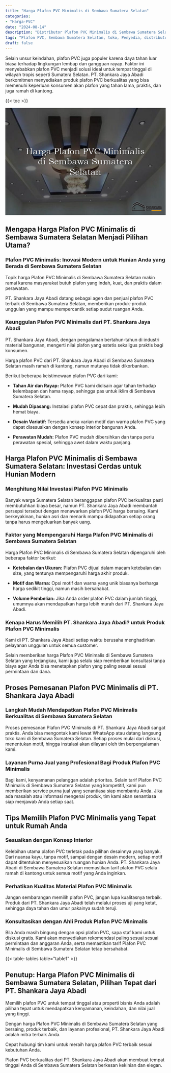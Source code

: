 ```yaml
---
title: "Harga Plafon PVC Minimalis di Sembawa Sumatera Selatan"
categories: 
- "Harga-PVC"
date: "2024-08-14"
description: "Distributor Plafon PVC Minimalis di Sembawa Sumatera Selatan untuk rumah, kantor, dan gerai. Material terbaik, pilihan motif, variasi warna menarik, dengan jasa pemasangan dikerjakan oleh tim berpengalaman serta garansi resmi!|Jasa penyediaan Plafon PVC Minimalis di Sembawa Sumatera Selatan bagi kebutuhan hunian, office, atau gerai, dengan material terbaik dan instalasi oleh tim profesional dan garansi resmi.|Solusi Plafon PVC Minimalis di Sembawa Sumatera Selatan yang terbukti untuk rumah, office, serta ritel, dengan material terbaik dan pemasangan dikerjakan oleh tenaga ahli profesional serta jaminan resmi.|Penyediaan Plafon PVC Minimalis di Sembawa Sumatera Selatan bagi tempat tinggal, office, dan ritel, beserta produk unggulan dan penempatan ditangani oleh tenaga ahli ahli, disertai beserta garansi resmi.}"
tags: "Plafon PVC, Sembawa Sumatera Selatan, toko, Penyedia, distributor"
draft: false
---
```


Selain unsur keindahan, plafon PVC juga populer karena daya tahan luar biasa terhadap lingkungan lembap dan gangguan rayap. Faktor ini menyebabkan plafon PVC menjadi solusi ideal untuk tempat tinggal di wilayah tropis seperti Sumatera Selatan. PT. Shankara Jaya Abadi berkomitmen menyediakan produk plafon PVC berkualitas yang bisa memenuhi keperluan konsumen akan plafon yang tahan lama, praktis, dan juga ramah di kantong.

{{< toc >}}

![Harga Plafon PVC Minimalis di Sembawa Sumatera Selatan](/images/Harga-PVC/Harga-Plafon-PVC-Minimalis-di-Sembawa-Sumatera-Selatan.png)


## Mengapa Harga Plafon PVC Minimalis di Sembawa Sumatera Selatan Menjadi Pilihan Utama?

### Plafon PVC Minimalis: Inovasi Modern untuk Hunian Anda yang Berada di Sembawa Sumatera Selatan

Topik harga Plafon PVC Minimalis di Sembawa Sumatera Selatan makin ramai karena masyarakat butuh plafon yang indah, kuat, dan praktis dalam perawatan.

PT. Shankara Jaya Abadi datang sebagai agen dan penjual plafon PVC terbaik di Sembawa Sumatera Selatan, memberikan produk-produk unggulan yang mampu mempercantik setiap sudut ruangan Anda.

### Keunggulan Plafon PVC Minimalis dari PT. Shankara Jaya Abadi

PT. Shankara Jaya Abadi, dengan pengalaman bertahun-tahun di industri material bangunan, mengerti nilai plafon yang estetis sekaligus praktis bagi konsumen.

Harga plafon PVC dari PT. Shankara Jaya Abadi di Sembawa Sumatera Selatan masih ramah di kantong, namun mutunya tidak dikorbankan.

Berikut beberapa keistimewaan plafon PVC dari kami:

- **Tahan Air dan Rayap:** Plafon PVC kami didisain agar tahan terhadap kelembapan dan hama rayap, sehingga pas untuk iklim di Sembawa Sumatera Selatan.

- **Mudah Dipasang:** Instalasi plafon PVC cepat dan praktis, sehingga lebih hemat biaya.

- **Desain Variatif:** Tersedia aneka varian motif dan warna plafon PVC yang dapat disesuaikan dengan konsep interior bangunan Anda.

- **Perawatan Mudah:** Plafon PVC mudah dibersihkan dan tanpa perlu perawatan spesial, sehingga awet dalam waktu panjang.

## Harga Plafon PVC Minimalis di Sembawa Sumatera Selatan: Investasi Cerdas untuk Hunian Modern

### Menghitung Nilai Investasi Plafon PVC Minimalis

Banyak warga Sumatera Selatan beranggapan plafon PVC berkualitas pasti membutuhkan biaya besar, namun PT. Shankara Jaya Abadi membantah persepsi tersebut dengan menawarkan plafon PVC harga bersaing. Kami berkeyakinan, hunian asri dan menarik mampu didapatkan setiap orang tanpa harus mengeluarkan banyak uang.

### Faktor yang Mempengaruhi Harga Plafon PVC Minimalis di Sembawa Sumatera Selatan

Harga Plafon PVC Minimalis di Sembawa Sumatera Selatan dipengaruhi oleh beberapa faktor berikut:

- **Ketebalan dan Ukuran:** Plafon PVC dijual dalam macam ketebalan dan size, yang tentunya mempengaruhi harga akhir produk.

- **Motif dan Warna:** Opsi motif dan warna yang unik biasanya berharga harga sedikit tinggi, namun masih bersahabat.

- **Volume Pembelian:** Jika Anda order plafon PVC dalam jumlah tinggi, umumnya akan mendapatkan harga lebih murah dari PT. Shankara Jaya Abadi.

### Kenapa Harus Memilih PT. Shankara Jaya Abadi? untuk Produk Plafon PVC Minimalis

Kami di PT. Shankara Jaya Abadi setiap waktu berusaha menghadirkan pelayanan unggulan untuk semua customer.

Selain memberikan harga Plafon PVC Minimalis di Sembawa Sumatera Selatan yang terjangkau, kami juga selalu siap memberikan konsultasi tanpa biaya agar Anda bisa menetapkan plafon yang paling sesuai sesuai permintaan dan dana.

## Proses Pemesanan Plafon PVC Minimalis di PT. Shankara Jaya Abadi

### Langkah Mudah Mendapatkan Plafon PVC Minimalis Berkualitas di Sembawa Sumatera Selatan

Proses pemesanan Plafon PVC Minimalis di PT. Shankara Jaya Abadi sangat praktis. Anda bisa mengontak kami lewat WhatsApp atau datang langsung toko kami di Sembawa Sumatera Selatan. Setiap proses mulai dari diskusi, menentukan motif, hingga instalasi akan dilayani oleh tim berpengalaman kami.

### Layanan Purna Jual yang Profesional Bagi Produk Plafon PVC Minimalis

Bagi kami, kenyamanan pelanggan adalah prioritas. Selain tarif Plafon PVC Minimalis di Sembawa Sumatera Selatan yang kompetitif, kami pun memberikan service purna jual yang senantiasa siap membantu Anda. Jika ada masalah atau informasi mengenai produk, tim kami akan senantiasa siap menjawab Anda setiap saat.

## Tips Memilih Plafon PVC Minimalis yang Tepat untuk Rumah Anda

### Sesuaikan dengan Konsep Interior

Kelebihan utama plafon PVC terletak pada pilihan desainnya yang banyak. Dari nuansa kayu, tanpa motif, sampai dengan desain modern, setiap motif dapat ditentukan menyesuaikan ruangan hunian Anda. PT. Shankara Jaya Abadi di Sembawa Sumatera Selatan memastikan tarif plafon PVC selalu ramah di kantong untuk semua motif yang Anda inginkan.

### Perhatikan Kualitas Material Plafon PVC Minimalis

Jangan sembarangan memilih plafon PVC, jangan lupa kualitasnya terbaik. Produk dari PT. Shankara Jaya Abadi telah melalui proses uji yang ketat, sehingga daya tahan dan umur pakainya sudah teruji.

### Konsultasikan dengan Ahli Produk Plafon PVC Minimalis

Bila Anda masih bingung dengan opsi plafon PVC, sapa staf kami untuk diskusi gratis. Kami akan menyediakan rekomendasi paling sesuai sesuai permintaan dan anggaran Anda, serta memastikan tarif Plafon PVC Minimalis di Sembawa Sumatera Selatan tetap bersahabat.

{{< table-tables table="table1" >}}

## Penutup: Harga Plafon PVC Minimalis di Sembawa Sumatera Selatan, Pilihan Tepat dari PT. Shankara Jaya Abadi

Memilih plafon PVC untuk tempat tinggal atau properti bisnis Anda adalah pilihan tepat untuk mendapatkan kenyamanan, keindahan, dan nilai jual yang tinggi.

Dengan harga Plafon PVC Minimalis di Sembawa Sumatera Selatan yang bersaing, produk terbaik, dan layanan profesional, PT. Shankara Jaya Abadi adalah mitra terbaik Anda.

Cepat hubungi tim kami untuk meraih harga plafon PVC terbaik sesuai kebutuhan Anda.

Plafon PVC berkualitas dari PT. Shankara Jaya Abadi akan membuat tempat tinggal Anda di Sembawa Sumatera Selatan berkesan kekinian dan elegan.